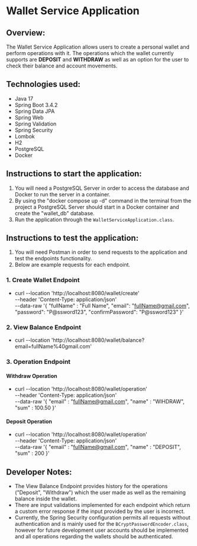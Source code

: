 # Wallet Service Application

## Overview:

The Wallet Service Application allows users to create a personal wallet and perform operations with it.
The operations which the wallet currently supports are **DEPOSIT** and **WITHDRAW** as well as an option for the user to check their balance and account movements.

## Technologies used:

- Java 17
- Spring Boot 3.4.2
- Spring Data JPA
- Spring Web
- Spring Validation
- Spring Security
- Lombok
- H2
- PostgreSQL
- Docker

## Instructions to start the application:

1. You will need a PostgreSQL Server in order to access the database and Docker to run the server in a container.
2. By using the "docker compose up -d" command in the terminal from the project a PostgreSQL Server should start in a Docker container and create the "wallet_db" database.
3. Run the application through the `WalletServiceApplication.class`.

## Instructions to test the application:

1. You will need Postman in order to send requests to the application and test the endpoints functionality.
2. Below are example requests for each endpoint.

### 1. Create Wallet Endpoint

-  curl --location 'http://localhost:8080/wallet/create' \
   --header 'Content-Type: application/json' \
   --data-raw '{
   "fullName" : "Full Name",
   "email": "fullName@gmail.com",
   "password": "P@ssword123",
   "confirmPassword": "P@ssword123"
   }'

### 2. View Balance Endpoint

- curl --location 'http://localhost:8080/wallet/balance?email=fullName%40gmail.com'

### 3. Operation Endpoint

#### Withdraw Operation

- curl --location 'http://localhost:8080/wallet/operation' \
  --header 'Content-Type: application/json' \
  --data-raw '{
  "email" : "fullName@gmail.com",
  "name" : "WIHDRAW",
  "sum" : 100.50
  }'

#### Deposit Operation

- curl --location 'http://localhost:8080/wallet/operation' \
  --header 'Content-Type: application/json' \
  --data-raw '{
  "email" : "fullName@gmail.com",
  "name" : "DEPOSIT",
  "sum" : 200
  }'

## Developer Notes:

- The View Balance Endpoint provides history for the operations ("Deposit", "Withdraw") which the user made as well as the remaining balance inside the wallet.
- There are input validations implemented for each endpoint which return a custom error response if the input provided by the user is incorrect.
- Currently, the Spring Security configuration permits all requests without authentication and is mainly used for the `BCryptPasswordEncoder.class`, however for future development user accounts should be implemented and all operations regarding the wallets should be authenticated.
